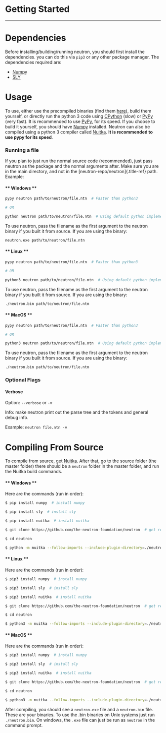 Getting Started
===============
---

Dependencies
============

Before installing/building/running neutron, you should first install the
dependencies. you can do this via `pip3` or any other
package manager. The dependencies required are:

-   [Numpy](https://www.numpy.org/)
-   [SLY](https://github.com/dabeaz/sly)

Usage
=====

To use, either use the precompiled binaries (find them
[here](https://github.com/the-neutron-foundation/neutron/releases)),
build them yourself, or directly run the python 3 code using
[CPython](https://www.python.org/downloads/) (slow) or
[PyPy](https://pypy.org/) (very fast). It is recommended to use
[PyPy](https://pypy.org/), for its speed. If you choose to build it
yourself, you should have [Numpy](https://www.numpy.org/) installed.
Neutron can also be compiled using a python 3 compiler called
[Nuitka](https://nuitka.net/pages/overview.html). **It is recommended to
use pypy for its speed**.

### Running a file

If you plan to just run the normal source code (recommended), just pass
neutron as the package and the normal arguments after. Make sure you are
in the main directory, and not in the [neutron-repo/neutron]{.title-ref}
path. Example:
<!-- tabs:start -->
#### ** Windows **
```bash
pypy neutron path/to/neutron/file.ntn  # Faster than python3

# OR

python neutron path/to/neutron/file.ntn  # Using default python implementation (slower)
```

To use neutron, pass the filename as the first argument to the neutron
binary if you built it from source. If you are using the binary:

``` bash
neutron.exe path/to/neutron/file.ntn
```

#### ** Linux **
```bash
pypy neutron path/to/neutron/file.ntn  # Faster than python3

# OR

python3 neutron path/to/neutron/file.ntn  # Using default python implementation (slower)
```

To use neutron, pass the filename as the first argument to the neutron
binary if you built it from source. If you are using the binary:

``` bash
./neutron.bin path/to/neutron/file.ntn
```

#### ** MacOS **
```bash
pypy neutron path/to/neutron/file.ntn  # Faster than python3

# OR

python3 neutron path/to/neutron/file.ntn  # Using default python implementation (slower)
```

To use neutron, pass the filename as the first argument to the neutron
binary if you built it from source. If you are using the binary:

``` bash
./neutron.bin path/to/neutron/file.ntn
```
<!-- tabs:end -->

### Optional Flags

#### Verbose

Option: `--verbose` or `-v`

Info: make neutron print out the parse tree and the tokens and general
debug info.

Example: `neutron file.ntn -v`

Compiling From Source
=====================

To compile from source, get
[Nuitka](https://nuitka.net/pages/overview.html). After that, go to the
source folder (the master folder) there should be a `neutron` folder in
the master folder, and run the Nuitka build commands.

<!-- tabs:start -->
#### ** Windows **
Here are the commands (run in order):

```bash
$ pip install numpy  # install numpy

$ pip install sly  # install sly

$ pip install nuitka  # install nuitka

$ git clone https://github.com/the-neutron-foundation/neutron  # get repo

$ cd neutron

$ python -m nuitka --follow-imports --include-plugin-directory=./neutron --show-progress --show-scons neutron # compile neutron using python -m flag
```

#### ** Linux **
Here are the commands (run in order):

```bash
$ pip3 install numpy  # install numpy

$ pip3 install sly  # install sly

$ pip3 install nuitka  # install nuitka

$ git clone https://github.com/the-neutron-foundation/neutron  # get repo

$ cd neutron

$ python3 -m nuitka --follow-imports --include-plugin-directory=./neutron --show-progress --show-scons neutron # compile neutron using python -m flag
```

#### ** MacOS **
Here are the commands (run in order):

```bash
$ pip3 install numpy  # install numpy

$ pip3 install sly  # install sly

$ pip3 install nuitka  # install nuitka

$ git clone https://github.com/the-neutron-foundation/neutron  # get repo

$ cd neutron

$ python3 -m nuitka --follow-imports --include-plugin-directory=./neutron --show-progress --show-scons neutron # compile neutron using python -m flag
```

<!-- tabs:end -->

After compiling, you should see a `neutron.exe` file and a `neutron.bin`
file. These are your binaries. To use the .bin binaries on Unix systems
just run `./neutron.bin`. On windows, the `.exe` file can just be run as
`neutron` in the command prompt.
